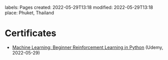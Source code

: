 labels: Pages
created: 2022-05-29T13:18
modified: 2022-05-29T13:18
place: Phuket, Thailand

# Certificates

- [Machine Learning: Beginner Reinforcement Learning in Python](https://www.udemy.com/certificate/UC-368d580d-042d-4383-9149-c1b6e144f243/) (Udemy, 2022-05-29)
